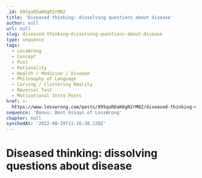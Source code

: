 ```yaml
---
_id: 895quRDaK6gR2rM82
title: 'Diseased thinking: dissolving questions about disease'
author: null
url: null
slug: diseased-thinking-dissolving-questions-about-disease
type: sequence
tags:
  - LessWrong
  - Concept
  - Post
  - Rationality
  - Health / Medicine / Disease
  - Philosophy of Language
  - Carving / Clustering Reality
  - Reversal Test
  - Motivational Intro Posts
href: >-
  https://www.lesswrong.com/posts/895quRDaK6gR2rM82/diseased-thinking-dissolving-questions-about-disease
sequence: 'Bonus: Best Essays of LessWrong'
chapter: null
synchedAt: '2022-08-29T11:16:38.220Z'
---
```

# Diseased thinking: dissolving questions about disease

